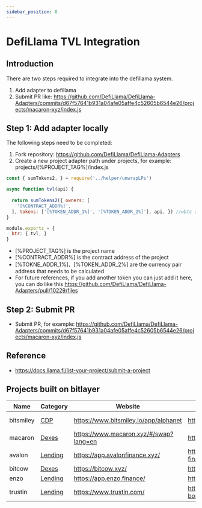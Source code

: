 ```yaml
---
sidebar_position: 8
---
```


# DefiLlama TVL Integration

## Introduction

There are two steps required to integrate into the defillama system.

1. Add adapter to defillama
2. Submit PR like: https://github.com/DefiLlama/DefiLlama-Adapters/commits/d67f57641b931a04afe05affe4c52605b6544e26/projects/macaron-xyz/index.js

## Step 1: Add adapter locally

The following steps need to be completed: 

1. Fork repository: https://github.com/DefiLlama/DefiLlama-Adapters
2. Create a new project adapter path under projects, for example: projects/[%PROJECT_TAG%]/index.js

```javascript
const { sumTokens2, } = require('../helper/unwrapLPs')

async function tvl(api) {
  
  return sumTokens2({ owners: [
    '[%CONTRACT_ADDR%]',
  ], tokens: ['[%TOKEN_ADDR_1%]', '[%TOKEN_ADDR_2%]'], api, }) //wbtc and usdt
}

module.exports = {
  btr: { tvl, }
}

```

- [%PROJECT_TAG%] is  the project name
- [%CONTRACT_ADDR%] is the contract address of the project
- [%TOKNE_ADDR_1%]、[%TOKEN_ADDR_2%] are the currency pair address that needs to be calculated
- For future references, if you add another token you can just add it here, you can do like this https://github.com/DefiLlama/DefiLlama-Adapters/pull/10229/files

## Step 2: Submit PR

- Submit PR, for example: https://github.com/DefiLlama/DefiLlama-Adapters/commits/d67f57641b931a04afe05affe4c52605b6544e26/projects/macaron-xyz/index.js

## Reference

- https://docs.llama.fi/list-your-project/submit-a-project
## Projects built on bitlayer

| Name      | Category                                           | Website                                | Defillama                                                    | Project Path            |
| --------- | -------------------------------------------------- | -------------------------------------- | ------------------------------------------------------------ | ----------------------- |
| bitsmiley | [CDP](https://defillama.com/protocols/CDP)         | https://www.bitsmiley.io/app/alphanet  | https://defillama.com/protocol/bitsmiley#information         | projects/bitsmiley-io   |
| macaron   | [Dexes](https://defillama.com/protocols/Dexes)     | https://www.macaron.xyz/#/swap?lang=en | https://defillama.com/protocol/macaron                       | projects/macaron-xyz    |
| avalon    | [Lending](https://defillama.com/protocols/Lending) | https://app.avalonfinance.xyz/         | https://defillama.com/protocol/avalon-finance#information    | projects/avalon-finance |
| bitcow    | [Dexes](https://defillama.com/protocols/Dexes)     | https://bitcow.xyz/                    | https://defillama.com/protocol/bitcow#information            | projects/bitcow         |
| enzo      | [Lending](https://defillama.com/protocols/Lending) | https://app.enzo.finance/              | https://defillama.com/protocol/enzo#information              | projects/enzo           |
| trustin   | [Lending](https://defillama.com/protocols/Lending) | https://www.trustin.com/               | https://defillama.com/protocol/trustin-finance?borrowed=false&twitter=true&tvl=false | projects/trustin        |


